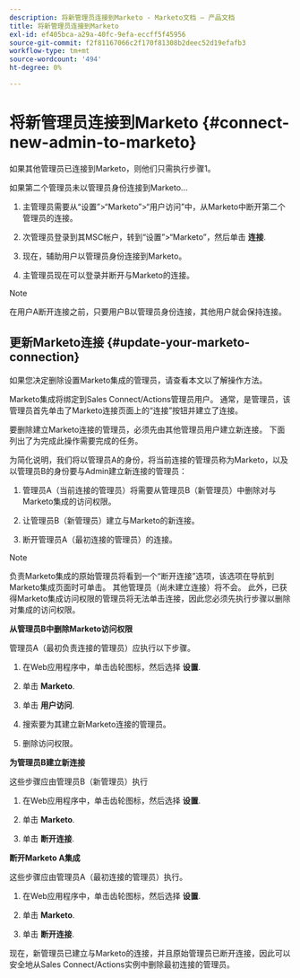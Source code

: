 ```yaml
---
description: 将新管理员连接到Marketo - Marketo文档 — 产品文档
title: 将新管理员连接到Marketo
exl-id: ef405bca-a29a-40fc-9efa-eccff5f45956
source-git-commit: f2f81167066c2f170f81308b2deec52d19efafb3
workflow-type: tm+mt
source-wordcount: '494'
ht-degree: 0%

---
```


# 将新管理员连接到Marketo {#connect-new-admin-to-marketo}

如果其他管理员已连接到Marketo，则他们只需执行步骤1。

如果第二个管理员未以管理员身份连接到Marketo...

1. 主管理员需要从“设置”>“Marketo”>“用户访问”中，从Marketo中断开第二个管理员的连接。

1. 次管理员登录到其MSC帐户，转到“设置”>“Marketo”，然后单击 **连接**.

1. 现在，辅助用户以管理员身份连接到Marketo。

1. 主管理员现在可以登录并断开与Marketo的连接。

>[!NOTE]
>
>在用户A断开连接之前，只要用户B以管理员身份连接，其他用户就会保持连接。

## 更新Marketo连接 {#update-your-marketo-connection}

如果您决定删除设置Marketo集成的管理员，请查看本文以了解操作方法。

Marketo集成将绑定到Sales Connect/Actions管理员用户。 通常，是管理员，该管理员首先单击了Marketo连接页面上的“连接”按钮并建立了连接。

要删除建立Marketo连接的管理员，必须先由其他管理员用户建立新连接。 下面列出了为完成此操作需要完成的任务。

为简化说明，我们将以管理员A的身份，将当前连接的管理员称为Marketo，以及以管理员B的身份要与Admin建立新连接的管理员：

1. 管理员A（当前连接的管理员）将需要从管理员B（新管理员）中删除对与Marketo集成的访问权限。

1. 让管理员B（新管理员）建立与Marketo的新连接。

1. 断开管理员A（最初连接的管理员）的连接。

>[!NOTE]
>
>负责Marketo集成的原始管理员将看到一个“断开连接”选项，该选项在导航到Marketo集成页面时可单击。 其他管理员（尚未建立连接）将不会。 此外，已获得Marketo集成访问权限的管理员将无法单击连接，因此您必须先执行步骤以删除对集成的访问权限。

**从管理员B中删除Marketo访问权限**

管理员A（最初负责连接的管理员）应执行以下步骤。

1. 在Web应用程序中，单击齿轮图标，然后选择 **设置**.

1. 单击 **Marketo**.

1. 单击 **用户访问**.

1. 搜索要为其建立新Marketo连接的管理员。

1. 删除访问权限。

**为管理员B建立新连接**

这些步骤应由管理员B（新管理员）执行

1. 在Web应用程序中，单击齿轮图标，然后选择 **设置**.

1. 单击 **Marketo**.

1. 单击 **断开连接**.

**断开Marketo A集成**

这些步骤应由管理员A（最初连接的管理员）执行。

1. 在Web应用程序中，单击齿轮图标，然后选择 **设置**.

1. 单击 **Marketo**.

1. 单击 **断开连接**.

现在，新管理员已建立与Marketo的连接，并且原始管理员已断开连接，因此可以安全地从Sales Connect/Actions实例中删除最初连接的管理员。
